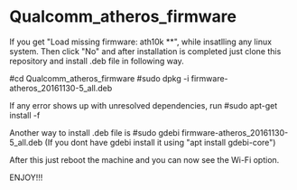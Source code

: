 # Qualcomm_atheros_firmware
If you get "Load missing firmware: ath10k **", while insatlling any linux system. Then click "No" and after installation is completed just clone this repository and install .deb file in following way.


#cd Qualcomm_atheros_firmware
#sudo dpkg -i firmware-atheros_20161130-5_all.deb

If any error shows up with unresolved dependencies, run
#sudo apt-get install -f


Another way to install .deb file is
#sudo gdebi firmware-atheros_20161130-5_all.deb
(If you dont have gdebi install it using "apt install gdebi-core")

After this just reboot the machine and you can now see the Wi-Fi option.

ENJOY!!!
